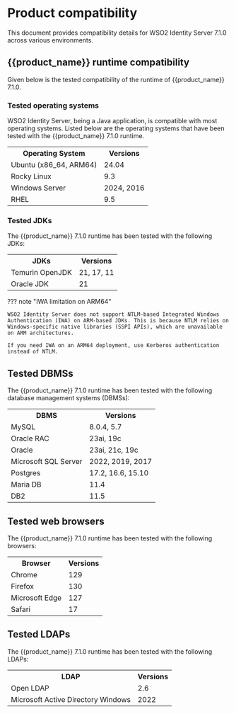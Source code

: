 # Product compatibility

This document provides compatibility details for WSO2 Identity Server 7.1.0 across various environments.

## {{product_name}} runtime compatibility 

Given below is the tested compatibility of the runtime of {{product_name}} 7.1.0.

### Tested operating systems

WSO2 Identity Server, being a Java application, is compatible with most operating systems. Listed below are the operating systems that have been tested with the {{product_name}} 7.1.0 runtime.

<table>
	<th>Operating System</th>
	<th>Versions</th>
	<tr>
		<td>Ubuntu (x86_64, ARM64)</td>
		<td>24.04</td>
	</tr>
	<tr>
		<td>Rocky Linux</td>
		<td>9.3</td>
	</tr>
	<tr>
		<td>Windows Server</td>
		<td>2024, 2016</td>
	</tr>
	<tr>
		<td>RHEL</td>
		<td>9.5</td>
	</tr>
</table>

### Tested JDKs

The {{product_name}} 7.1.0 runtime has been tested with the following JDKs:

<table>
	<th>JDKs</th>
	<th>Versions</th>
	<tr>
		<td>Temurin OpenJDK</td>
		<td>21, 17, 11</td>
	</tr>
	<tr>
		<td>Oracle JDK</td>
		<td>21</td>
	</tr>
</table>

??? note "IWA limitation on ARM64"

	WSO2 Identity Server does not support NTLM-based Integrated Windows Authentication (IWA) on ARM-based JDKs. This is because NTLM relies on Windows-specific native libraries (SSPI APIs), which are unavailable on ARM architectures. 

    If you need IWA on an ARM64 deployment, use Kerberos authentication instead of NTLM.


## Tested DBMSs

The {{product_name}} 7.1.0 runtime has been tested with the following database management systems (DBMSs):

<table>
	<th>DBMS</th>
	<th>Versions</th>
	<tr>
		<td>MySQL</td>
		<td>8.0.4, 5.7</td>
	</tr>
	<tr>
		<td>Oracle RAC</td>
		<td>23ai, 19c</td>
	</tr>
	<tr>
		<td>Oracle</td>
		<td>23ai, 21c, 19c</td>
	</tr>
	<tr>
		<td>Microsoft SQL Server</td>
		<td>2022, 2019, 2017</td>
	</tr>
	<tr>
		<td>Postgres</td>
		<td>17.2, 16.6, 15.10</td>
	</tr>
	<tr>
		<td>Maria DB</td>
		<td>11.4</td>
	</tr>
	<tr>
		<td>DB2</td>
		<td>11.5</td>
	</tr>
</table>

## Tested web browsers

The {{product_name}} 7.1.0 runtime has been tested with the following browsers:

<table>
	<th>Browser</th>
	<th>Versions</th>
	<tr>
		<td>Chrome</td>
		<td>129</td>
	</tr>
	<tr>
		<td>Firefox</td>
		<td>130</td>
	</tr>
	<tr>
		<td>Microsoft Edge</td>
		<td>127</td>
	</tr>
	<tr>
		<td>Safari</td>
		<td>17</td>
	</tr>
</table>

## Tested LDAPs

The {{product_name}} 7.1.0 runtime has been tested with the following LDAPs:

<table>
	<th>LDAP</th>
	<th>Versions</th>
	<tr>
		<td>Open LDAP</td>
		<td>2.6</td>
	</tr>
	<tr>
		<td>Microsoft Active Directory Windows</td>
		<td>2022</td>
	</tr>
</table>